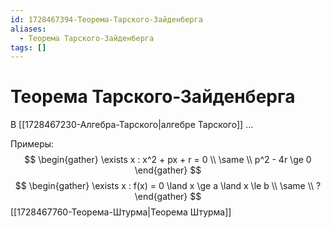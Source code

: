 ```yaml
---
id: 1728467394-Теорема-Тарского-Зайденберга
aliases:
  - Теорема Тарского-Зайденберга
tags: []
---
```


# Теорема Тарского-Зайденберга

В [[1728467230-Алгебра-Тарского|алгебре Тарского]]
...

Примеры:
$$
\begin{gather}
\exists x : x^2 + px + r = 0 \\
\same \\
p^2 - 4r \ge 0
\end{gather}
$$
$$
\begin{gather}
\exists x : f(x) = 0 \land x \ge a \land x \le b \\
\same \\
?
\end{gather}
$$
[[1728467760-Теорема-Штурма|Теорема Штурма]]


